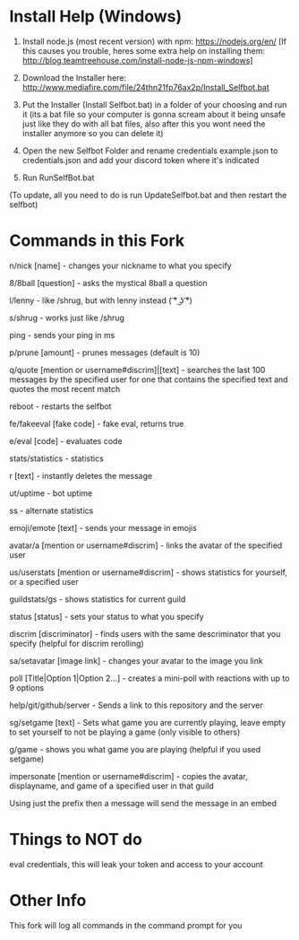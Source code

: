# Install Help (Windows)

1. Install node.js (most recent version) with npm: https://nodejs.org/en/ [If this causes you trouble, heres some extra help on installing them: http://blog.teamtreehouse.com/install-node-js-npm-windows]

2. Download the Installer here: http://www.mediafire.com/file/24thn21fp76ax2p/Install_Selfbot.bat

3. Put the Installer (Install Selfbot.bat) in a folder of your choosing and run it (its a bat file so your computer is gonna scream about it being unsafe just like they do with all bat files, also after this you wont need the installer anymore so you can delete it)

4. Open the new Selfbot Folder and rename credentials example.json to credentials.json and add your discord token where it's indicated

5. Run RunSelfBot.bat

(To update, all you need to do is run UpdateSelfbot.bat and then restart the selfbot)

# Commands in this Fork

n/nick [name] - changes your nickname to what you specify

8/8ball [question] - asks the mystical 8ball a question

l/lenny - like /shrug, but with lenny instead ( ͡° ͜ʖ ͡°)

s/shrug - works just like /shrug

ping - sends your ping in ms

p/prune [amount] - prunes messages (default is 10)

q/quote [mention or username#discrim]|[text] - searches the last 100 messages by the specified user for one that contains the specified text and quotes the most recent match

reboot - restarts the selfbot

fe/fakeeval [fake code] - fake eval, returns true

e/eval [code] - evaluates code

stats/statistics - statistics

r [text] - instantly deletes the message

ut/uptime - bot uptime

ss - alternate statistics

emoji/emote [text] - sends your message in emojis

avatar/a [mention or username#discrim] - links the avatar of the specified user

us/userstats [mention or username#discrim] - shows statistics for yourself, or a specified user

guildstats/gs - shows statistics for current guild

status [status] - sets your status to what you specify

discrim [discriminator] - finds users with the same descriminator that you specify (helpful for discrim rerolling)

sa/setavatar [image link] - changes your avatar to the image you link

poll [Title|Option 1|Option 2...] - creates a mini-poll with reactions with up to 9 options

help/git/github/server - Sends a link to this repository and the server

sg/setgame [text] - Sets what game you are currently playing, leave empty to set yourself to not be playing a game (only visible to others)

g/game - shows you what game you are playing (helpful if you used setgame)

impersonate [mention or username#discrim] - copies the avatar, displayname, and game of a specified user in that guild

Using just the prefix then a message will send the message in an embed

# Things to NOT do

eval credentials, this will leak your token and access to your account

# Other Info

This fork will log all commands in the command prompt for you
